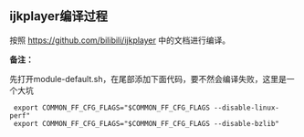 ## ijkplayer编译过程



按照 https://github.com/bilibili/ijkplayer 中的文档进行编译。

**备注：**

先打开module-default.sh，在尾部添加下面代码，要不然会编译失败，这里是一个大坑

```shell
 export COMMON_FF_CFG_FLAGS="$COMMON_FF_CFG_FLAGS --disable-linux-perf"
 export COMMON_FF_CFG_FLAGS="$COMMON_FF_CFG_FLAGS --disable-bzlib"
```

